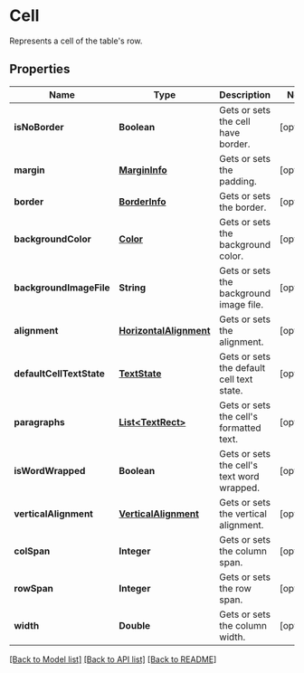 ﻿
# Cell
Represents a cell of the table's row.

## Properties
Name | Type | Description | Notes
------------ | ------------- | ------------- | -------------
**isNoBorder** | **Boolean** | Gets or sets the cell have border. | [optional]
**margin** | [**MarginInfo**](MarginInfo.md) | Gets or sets the padding. | [optional]
**border** | [**BorderInfo**](BorderInfo.md) | Gets or sets the border. | [optional]
**backgroundColor** | [**Color**](Color.md) | Gets or sets the background color. | [optional]
**backgroundImageFile** | **String** | Gets or sets the background image file. | [optional]
**alignment** | [**HorizontalAlignment**](HorizontalAlignment.md) | Gets or sets the alignment. | [optional]
**defaultCellTextState** | [**TextState**](TextState.md) | Gets or sets the default cell text state. | [optional]
**paragraphs** | [**List&lt;TextRect&gt;**](TextRect.md) | Gets or sets the cell's formatted text. | [optional]
**isWordWrapped** | **Boolean** | Gets or sets the cell's text word wrapped. | [optional]
**verticalAlignment** | [**VerticalAlignment**](VerticalAlignment.md) | Gets or sets the vertical alignment. | [optional]
**colSpan** | **Integer** | Gets or sets the column span. | [optional]
**rowSpan** | **Integer** | Gets or sets the row span. | [optional]
**width** | **Double** | Gets or sets the column width. | [optional]


[[Back to Model list]](../README.md#documentation-for-models) [[Back to API list]](../README.md#documentation-for-api-endpoints) [[Back to README]](../README.md)


